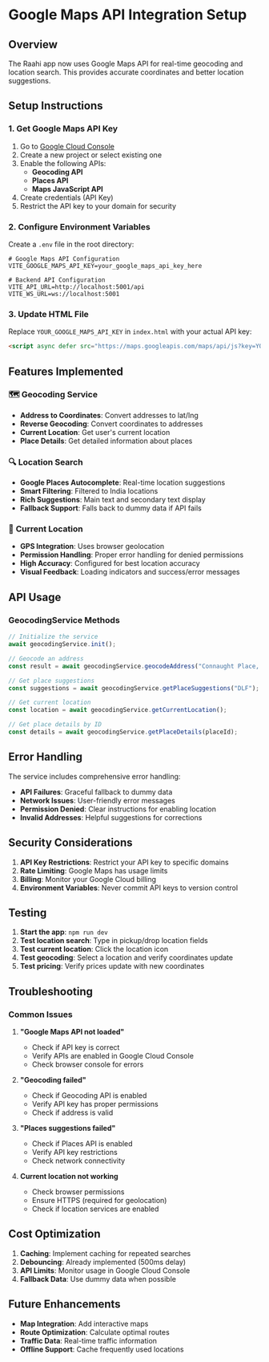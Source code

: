 # Google Maps API Integration Setup

## Overview
The Raahi app now uses Google Maps API for real-time geocoding and location search. This provides accurate coordinates and better location suggestions.

## Setup Instructions

### 1. Get Google Maps API Key
1. Go to [Google Cloud Console](https://console.cloud.google.com/)
2. Create a new project or select existing one
3. Enable the following APIs:
   - **Geocoding API**
   - **Places API**
   - **Maps JavaScript API**
4. Create credentials (API Key)
5. Restrict the API key to your domain for security

### 2. Configure Environment Variables
Create a `.env` file in the root directory:

```env
# Google Maps API Configuration
VITE_GOOGLE_MAPS_API_KEY=your_google_maps_api_key_here

# Backend API Configuration
VITE_API_URL=http://localhost:5001/api
VITE_WS_URL=ws://localhost:5001
```

### 3. Update HTML File
Replace `YOUR_GOOGLE_MAPS_API_KEY` in `index.html` with your actual API key:

```html
<script async defer src="https://maps.googleapis.com/maps/api/js?key=YOUR_ACTUAL_API_KEY&libraries=places&callback=initGoogleMaps"></script>
```

## Features Implemented

### 🗺️ **Geocoding Service**
- **Address to Coordinates**: Convert addresses to lat/lng
- **Reverse Geocoding**: Convert coordinates to addresses
- **Current Location**: Get user's current location
- **Place Details**: Get detailed information about places

### 🔍 **Location Search**
- **Google Places Autocomplete**: Real-time location suggestions
- **Smart Filtering**: Filtered to India locations
- **Rich Suggestions**: Main text and secondary text display
- **Fallback Support**: Falls back to dummy data if API fails

### 📍 **Current Location**
- **GPS Integration**: Uses browser geolocation
- **Permission Handling**: Proper error handling for denied permissions
- **High Accuracy**: Configured for best location accuracy
- **Visual Feedback**: Loading indicators and success/error messages

## API Usage

### GeocodingService Methods

```typescript
// Initialize the service
await geocodingService.init();

// Geocode an address
const result = await geocodingService.geocodeAddress("Connaught Place, New Delhi");

// Get place suggestions
const suggestions = await geocodingService.getPlaceSuggestions("DLF");

// Get current location
const location = await geocodingService.getCurrentLocation();

// Get place details by ID
const details = await geocodingService.getPlaceDetails(placeId);
```

## Error Handling

The service includes comprehensive error handling:
- **API Failures**: Graceful fallback to dummy data
- **Network Issues**: User-friendly error messages
- **Permission Denied**: Clear instructions for enabling location
- **Invalid Addresses**: Helpful suggestions for corrections

## Security Considerations

1. **API Key Restrictions**: Restrict your API key to specific domains
2. **Rate Limiting**: Google Maps has usage limits
3. **Billing**: Monitor your Google Cloud billing
4. **Environment Variables**: Never commit API keys to version control

## Testing

1. **Start the app**: `npm run dev`
2. **Test location search**: Type in pickup/drop location fields
3. **Test current location**: Click the location icon
4. **Test geocoding**: Select a location and verify coordinates update
5. **Test pricing**: Verify prices update with new coordinates

## Troubleshooting

### Common Issues

1. **"Google Maps API not loaded"**
   - Check if API key is correct
   - Verify APIs are enabled in Google Cloud Console
   - Check browser console for errors

2. **"Geocoding failed"**
   - Check if Geocoding API is enabled
   - Verify API key has proper permissions
   - Check if address is valid

3. **"Places suggestions failed"**
   - Check if Places API is enabled
   - Verify API key restrictions
   - Check network connectivity

4. **Current location not working**
   - Check browser permissions
   - Ensure HTTPS (required for geolocation)
   - Check if location services are enabled

## Cost Optimization

1. **Caching**: Implement caching for repeated searches
2. **Debouncing**: Already implemented (500ms delay)
3. **API Limits**: Monitor usage in Google Cloud Console
4. **Fallback Data**: Use dummy data when possible

## Future Enhancements

- **Map Integration**: Add interactive maps
- **Route Optimization**: Calculate optimal routes
- **Traffic Data**: Real-time traffic information
- **Offline Support**: Cache frequently used locations


